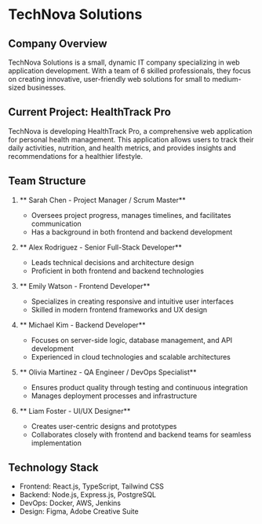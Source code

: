 # TechNova Solutions

## Company Overview
TechNova Solutions is a small, dynamic IT company specializing in web application development. With a team of 6 skilled professionals, they focus on creating innovative, user-friendly web solutions for small to medium-sized businesses.

## Current Project: HealthTrack Pro
TechNova is developing HealthTrack Pro, a comprehensive web application for personal health management. This application allows users to track their daily activities, nutrition, and health metrics, and provides insights and recommendations for a healthier lifestyle.

## Team Structure
1. ** Sarah Chen - Project Manager / Scrum Master**
   - Oversees project progress, manages timelines, and facilitates communication
   - Has a background in both frontend and backend development

2. ** Alex Rodriguez - Senior Full-Stack Developer**
   - Leads technical decisions and architecture design
   - Proficient in both frontend and backend technologies

3. ** Emily Watson - Frontend Developer**
   - Specializes in creating responsive and intuitive user interfaces
   - Skilled in modern frontend frameworks and UX design

4. ** Michael Kim - Backend Developer**
   - Focuses on server-side logic, database management, and API development
   - Experienced in cloud technologies and scalable architectures

5. ** Olivia Martinez - QA Engineer / DevOps Specialist**
   - Ensures product quality through testing and continuous integration
   - Manages deployment processes and infrastructure

6. ** Liam Foster - UI/UX Designer**
   - Creates user-centric designs and prototypes
   - Collaborates closely with frontend and backend teams for seamless implementation

## Technology Stack
- Frontend: React.js, TypeScript, Tailwind CSS
- Backend: Node.js, Express.js, PostgreSQL
- DevOps: Docker, AWS, Jenkins
- Design: Figma, Adobe Creative Suite

